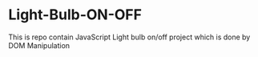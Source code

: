 # Light-Bulb-ON-OFF
This is repo contain JavaScript Light bulb on/off project which is done by DOM Manipulation
